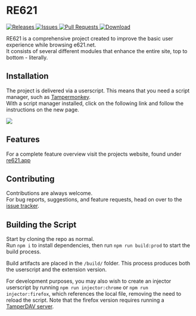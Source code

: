 <div>
  <h1>RE621</h1>
  <div>
    <a href="https://github.com/re621/re6ai/releases">
      <img src="https://img.shields.io/github/v/release/re621/re6ai?label=version&style=flat-square" alt="Releases">
    </a>
    <a href="https://github.com/re621/re621/issues">
      <img src="https://img.shields.io/github/issues/re621/re6ai?style=flat-square" alt="Issues">
    </a>
    <a href="https://github.com/re621/re621/pulls">
      <img src="https://img.shields.io/github/issues-pr/re621/re6ai?style=flat-square" alt="Pull Requests">
    </a>
    <a href="https://github.com/re621/re621/releases/latest/download/script.user.js">
      <img src="https://img.shields.io/github/downloads/re621/re6ai/total?style=flat-square" alt="Download">
    </a>
  </div>
</div>

RE621 is a comprehensive project created to improve the basic user experience while browsing e621.net.  
It consists of several different modules that enhance the entire site, top to bottom - literally.

## Installation

The project is delivered via a userscript. This means that you need a script manager, such as [Tampermonkey](https://tampermonkey.net/).  
With a script manager installed, click on the following link and follow the instructions on the new page.

<a href="https://github.com/re621/re6ai/releases/latest/download/script.user.js">
  <img src="https://img.shields.io/github/v/release/re621/re6ai?label=Install&style=for-the-badge">
</a>

## Features

For a complete feature overview visit the projects website, found under [re621.app](https://re621.app/)

## Contributing

Contributions are always welcome.  
For bug reports, suggestions, and feature requests, head on over to the [issue tracker](https://github.com/re621/re621.Legacy/issues).

## Building the Script

Start by cloning the repo as normal.  
Run `npm i` to install dependencies, then run `npm run build:prod` to start the build process.

Build artifacts are placed in the `/build/` folder. This process produces both the userscript and the extension version.

For development purposes, you may also wish to create an injector userscript by running `npm run injector:chrome` or `npm run injector:firefox`, which references the local file, removing the need to reload the script. Note that the firefox version requires running a [TamperDAV server](https://github.com/Tampermonkey/tamperdav).
